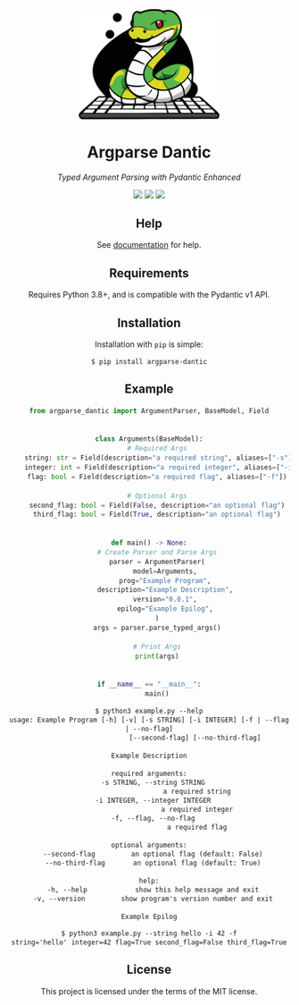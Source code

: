 <div align="center">
<!-- Logo -->
<a href="https://pydantic-argparse.supimdos.com"><img src="https://raw.githubusercontent.com/SupImDos/pydantic-argparse/master/docs/assets/images/logo.svg" width="50%"></a>
<!-- Headings -->
<h1>Argparse Dantic</h1>
<p><em>Typed Argument Parsing with Pydantic Enhanced</em></p>
<!-- Badges (Row 1) -->
<a href="https://pypi.python.org/pypi/argparse-dantic"><img src="https://img.shields.io/pypi/v/pydantic-argparse"></a>
<a href="https://pepy.tech/project/pydantic-argparse"><img src="https://img.shields.io/pepy/dt/pydantic-argparse?color=blue"></a>
<a href="https://github.com/SupImDos/pydantic-argparse/blob/master/LICENSE"><img src="https://img.shields.io/github/license/SupImDos/pydantic-argparse"></a>
<br>

## Help
See [documentation](https://pydantic-argparse.supimdos.com) for help.

## Requirements
Requires Python 3.8+, and is compatible with the Pydantic v1 API.

## Installation
Installation with `pip` is simple:
```console
$ pip install argparse-dantic
```

## Example
```py
from argparse_dantic import ArgumentParser, BaseModel, Field


class Arguments(BaseModel):
    # Required Args
    string: str = Field(description="a required string", aliases=["-s"])
    integer: int = Field(description="a required integer", aliases=["-i"])
    flag: bool = Field(description="a required flag", aliases=["-f"])

    # Optional Args
    second_flag: bool = Field(False, description="an optional flag")
    third_flag: bool = Field(True, description="an optional flag")


def main() -> None:
    # Create Parser and Parse Args
    parser = ArgumentParser(
        model=Arguments,
        prog="Example Program",
        description="Example Description",
        version="0.0.1",
        epilog="Example Epilog",
    )
    args = parser.parse_typed_args()

    # Print Args
    print(args)


if __name__ == "__main__":
    main()
```

```console
$ python3 example.py --help
usage: Example Program [-h] [-v] [-s STRING] [-i INTEGER] [-f | --flag | --no-flag]
                       [--second-flag] [--no-third-flag]

Example Description

required arguments:
  -s STRING, --string STRING
                        a required string
  -i INTEGER, --integer INTEGER
                        a required integer
  -f, --flag, --no-flag
                        a required flag

optional arguments:
  --second-flag         an optional flag (default: False)
  --no-third-flag       an optional flag (default: True)

help:
  -h, --help            show this help message and exit
  -v, --version         show program's version number and exit

Example Epilog
```

```console
$ python3 example.py --string hello -i 42 -f
string='hello' integer=42 flag=True second_flag=False third_flag=True
```

## License
This project is licensed under the terms of the MIT license.
